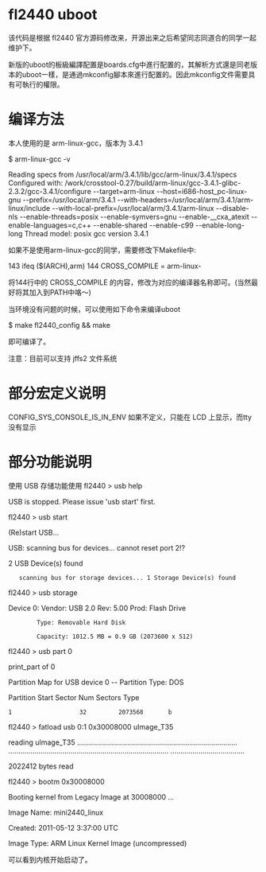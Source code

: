 fl2440 uboot
====

  该代码是根据 fl2440 官方源码修改来，开源出来之后希望同志同道合的同学一起维护下。
  
  新版的uboot的板級編譯配置是boards.cfg中進行配置的，其解析方式還是同老版本的uboot一樣，是通過mkconfig腳本來進行配置的。因此mkconfig文件需要具有可執行的權限。
  
  编译方法
====
  
  本人使用的是 arm-linux-gcc，版本为 3.4.1
  
$ arm-linux-gcc -v


Reading specs from /usr/local/arm/3.4.1/lib/gcc/arm-linux/3.4.1/specs
Configured with: /work/crosstool-0.27/build/arm-linux/gcc-3.4.1-glibc-2.3.2/gcc-3.4.1/configure --target=arm-linux --host=i686-host_pc-linux-gnu --prefix=/usr/local/arm/3.4.1 --with-headers=/usr/local/arm/3.4.1/arm-linux/include --with-local-prefix=/usr/local/arm/3.4.1/arm-linux --disable-nls --enable-threads=posix --enable-symvers=gnu --enable-__cxa_atexit --enable-languages=c,c++ --enable-shared --enable-c99 --enable-long-long
Thread model: posix
gcc version 3.4.1

  如果不是使用arm-linux-gcc的同学，需要修改下Makefile中:
  
143   ifeq ($(ARCH),arm)
144   CROSS_COMPILE = arm-linux- 


将144行中的 CROSS_COMPILE 的内容，修改为对应的编译器名称即可。(当然最好将其加入到PATH中咯～)

  当环境没有问题的时候，可以使用如下命令来编译uboot
  
$ make fl2440_config && make

  即可编译了。

注意：目前可以支持 jffs2 文件系统



  部分宏定义说明
====
CONFIG_SYS_CONSOLE_IS_IN_ENV       如果不定义，只能在 LCD 上显示，而tty没有显示

部分功能说明
====

使用 USB 存储功能使用
fl2440 > usb help

USB is stopped. Please issue 'usb start' first.

fl2440 > usb start

(Re)start USB...

USB:   scanning bus for devices... cannot reset port 2!?

2 USB Device(s) found

       scanning bus for storage devices... 1 Storage Device(s) found

fl2440 > usb storage

  Device 0: Vendor: USB 2.0  Rev: 5.00 Prod: Flash Drive

            Type: Removable Hard Disk

            Capacity: 1012.5 MB = 0.9 GB (2073600 x 512)

fl2440 > usb part 0

print_part of 0

Partition Map for USB device 0  --   Partition Type: DOS

Partition     Start Sector     Num Sectors     Type

    1                   32         2073568       b

fl2440 > fatload usb 0:1 0x30008000 uImage_T35

reading uImage_T35
................................................................................
................................................................................
.....................................

2022412 bytes read

fl2440 > bootm 0x30008000

 Booting kernel from Legacy Image at 30008000 ...

   Image Name:   mini2440_linux

   Created:      2011-05-12   3:37:00 UTC

   Image Type:   ARM Linux Kernel Image (uncompressed)

可以看到内核开始启动了。
